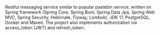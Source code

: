 Restful messaging service similar to popular pastebin service, written on Spring framework (Spring Core, Spring Boot, Spring Data Jpa, Spring Web MVC, Spring Security, Hebirnate, Flyway, Lombok), JDK 17, PostgreSQL, Docker and Maven. The project also implements authorization via access_token (JWT) and refresh_token.
